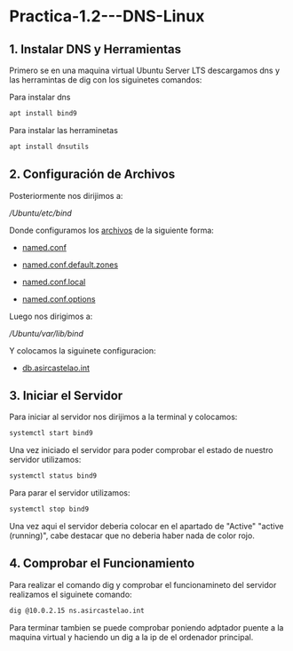 # Practica-1.2---DNS-Linux

## 1. Instalar DNS y Herramientas

 Primero se en una maquina virtual Ubuntu Server LTS descargamos dns y las herramintas de dig con los siguinetes comandos:

 Para instalar dns
 ```sh 
 apt install bind9
 ```

 Para instalar las herraminetas

 ```sh 
 apt install dnsutils
 ```

## 2. Configuración de Archivos

 Posteriormente nos dirijimos a:

 */Ubuntu/etc/bind*

 Donde configuramos los [archivos](https://github.com/CosiCordova/DNS---docker-compose---Git/tree/main/conf) de la siguiente forma:

 - [named.conf](https://github.com/CosiCordova/Configuraci-n-cliente-servidor-DNS-/blob/main/conf/named.conf)

 - [named.conf.default.zones](https://github.com/CosiCordova/DNS---docker-compose---Git/blob/main/conf/named.conf.default.zones)

 - [named.conf.local](https://github.com/CosiCordova/DNS---docker-compose---Git/blob/main/conf/named.conf.local)

 - [named.conf.options](https://github.com/CosiCordova/DNS---docker-compose---Git/blob/main/conf/named.conf.options)

 Luego nos dirigimos a:

 */Ubuntu/var/lib/bind*

 Y colocamos la siguinete configuracion:

 - [db.asircastelao.int](https://github.com/CosiCordova/DNS---docker-compose---Git/blob/main/zonas/db.asircastelao.int)

## 3. Iniciar el Servidor

 Para iniciar al servidor nos dirijimos a la terminal y colocamos:

 ```sh 
 systemctl start bind9
 ```
 Una vez iniciado el servidor para poder comprobar el estado de nuestro servidor utilizamos:

 ```sh 
 systemctl status bind9
 ```

 Para parar el servidor utilizamos:

 ```sh 
 systemctl stop bind9
 ```

 Una vez aqui el servidor deberia colocar en el apartado de "Active" "active (running)", cabe destacar que no deberia haber nada de color rojo.

## 4. Comprobar el Funcionamiento

 Para realizar el comando dig y comprobar el funcionamineto del servidor realizamos  el siguinete comando:

 ```sh 
 dig @10.0.2.15 ns.asircastelao.int
 ```

 Para terminar tambien se puede comprobar poniendo adptador puente a la maquina virtual y haciendo un dig a la ip de el ordenador principal.
